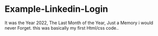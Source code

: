 # Example-Linkedin-Login

It was the Year 2022, The Last Month of the Year, Just a Memory i would never Forget.
this was basically my first Html/css code..
